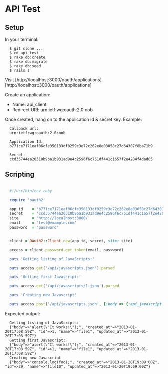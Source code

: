 # API Test

## Setup

In your terminal:

```
  $ git clone ...
  $ cd api_test
  $ rake db:create
  $ rake db:migrate
  $ rake db:seed
  $ rails s
```

Visit [http://localhost:3000/oauth/applications][http://localhost:3000/oauth/applications]

Create an application:

  * Name: api_client
  * Redirect URI: urn:ietf:wg:oauth:2.0:oob

Once created, hang on to the application id & secret key.  Example:

```
  Callback url:
  urn:ietf:wg:oauth:2.0:oob

  Application Id:
  b771ce7171eaf06cfe350133df0259c3e72c262e8e03058c27d64307f8ba71b9

  Secret:
  ccd35744ea20310b9ba1b931ad9e4c2596f6c751df441c1657f2e4284f4dad05
```

## Scripting

```ruby

  #!/usr/bin/env ruby

  require 'oauth2'

  app_id    = 'b771ce7171eaf06cfe350133df0259c3e72c262e8e03058c27d64307f8ba71b9' # Note: use the one you created in the previous step
  secret    = 'ccd35744ea20310b9ba1b931ad9e4c2596f6c751df441c1657f2e4284f4dad05' # Note: use the one you created in the previous step
  site      = 'http://localhost:3000/'
  email     = 'test@example.com'
  password  = 'password'


  client = OAuth2::Client.new(app_id, secret, site: site)

  access = client.password.get_token(email, password)

  puts 'Getting listing of JavaScripts:'

  puts access.get('/api/javascripts.json').parsed

  puts 'Getting first Javascript:'

  puts access.get('/api/javascripts/1.json').parsed

  puts 'Creating new Javascript'

  puts access.post('/api/javascripts.json', {:body => {:api_javascript => {:name => 'file10', :body => 'console.log(foo);'}}}).parsed
```

Expected output:

```
  Getting listing of JavaScripts:
  {"body"=>"alert(\"It works!\");", "created_at"=>"2013-01-20T17:08:59Z", "id"=>1, "name"=>"file1", "updated_at"=>"2013-01-20T17:08:59Z"}
  Getting first Javascript:
  {"body"=>"alert(\"It works!\");", "created_at"=>"2013-01-20T17:08:59Z", "id"=>1, "name"=>"file1", "updated_at"=>"2013-01-20T17:08:59Z"}
  Creating new Javascript
  {"body"=>"console.log(foo);", "created_at"=>"2013-01-20T19:09:00Z", "id"=>29, "name"=>"file10", "updated_at"=>"2013-01-20T19:09:00Z"}
```
